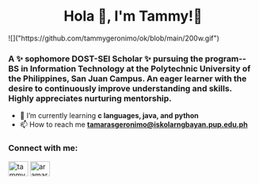 <h1 align="center"> Hola 👋, I'm Tammy!🌷</h1>
![]("https://github.com/tammygeronimo/ok/blob/main/200w.gif")
<h3 align="justified"> A ✨ sophomore DOST-SEI Scholar ✨ pursuing the program-- BS in Information Technology at the Polytechnic University of the Philippines, San Juan Campus. An eager learner with the desire to continuously improve understanding and skills. Highly appreciates nurturing mentorship.</h3>

- 🌱 I’m currently learning **c languages, java, and python**
- 📫 How to reach me **tamarasgeronimo@iskolarngbayan.pup.edu.ph**

<h3 align="left">Connect with me:</h3>
<p align="left">
<a href="https://linkedin.com/in/tammygeronimo" target="blank"><img align="center" src="https://raw.githubusercontent.com/rahuldkjain/github-profile-readme-generator/master/src/images/icons/Social/linked-in-alt.svg" alt="tammygeronimo" height="30" width="40" /></a>
<a href="https://instagram.com/aramarina_" target="blank"><img align="center" src="https://raw.githubusercontent.com/rahuldkjain/github-profile-readme-generator/master/src/images/icons/Social/instagram.svg" alt="aramarina_" height="30" width="40" /></a>
</p>

<!--
COMMENY
**tammygeronimo/tammygeronimo** is a ✨ _special_ ✨ repository because its `README.md` (this file) appears on your GitHub profile.
<img align="left" alt="Coding" width="400" src="https://cdn.dribbble.com/users/1162077/screenshots/3848914/programmer.gif"/>
Here are some ideas to get you started:

- 🔭 I’m currently working on ...
- 🌱 I’m currently learning ...
- 👯 I’m looking to collaborate on ...
- 🤔 I’m looking for help with ...
- 💬 Ask me about ...
- 📫 How to reach me: ...
- 😄 Pronouns: ...
- ⚡ Fun fact: ...
-->
